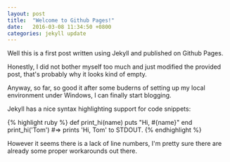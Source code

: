 ```yaml
---
layout: post
title:  "Welcome to Github Pages!"
date:   2016-03-08 11:34:50 +0800
categories: jekyll update
---
```

Well this is a first post written using Jekyll and published on Github Pages. 

Honestly, I did not bother myself too much and just modified the provided post, that's probably why it looks kind of empty.

Anyway, so far, so good it after some buderns of setting up my local environment under Windows, I can finally start blogging.

Jekyll has a nice syntax highlighting support for code snippets:

{% highlight ruby %}
def print_hi(name)
  puts "Hi, #{name}"
end
print_hi('Tom')
#=> prints 'Hi, Tom' to STDOUT.
{% endhighlight %}

However it seems there is a lack of line numbers, I'm pretty sure there are already some proper workarounds out there.



[jekyll-docs]: http://jekyllrb.com/docs/home
[jekyll-gh]:   https://github.com/jekyll/jekyll
[jekyll-talk]: https://talk.jekyllrb.com/
